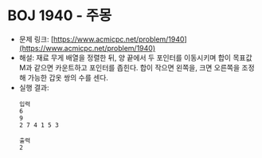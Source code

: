# BOJ 1940 - 주몽

- 문제 링크: [https://www.acmicpc.net/problem/1940](https://www.acmicpc.net/problem/1940)
- 해설: 재료 무게 배열을 정렬한 뒤, 양 끝에서 두 포인터를 이동시키며 합이 목표값 M과 같으면 카운트하고 포인터를 좁힌다. 합이 작으면 왼쪽을, 크면 오른쪽을 조정해 가능한 갑옷 쌍의 수를 센다.
- 실행 결과:
  ```text
  입력
  6
  9
  2 7 4 1 5 3

  출력
  2
  ```
